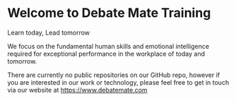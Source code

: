 # Welcome to Debate Mate Training

Learn today, Lead tomorrow

We focus on the fundamental human skills and emotional intelligence required for exceptional performance in the workplace of today and tomorrow.


There are currently no public repositories on our GitHub repo, however if you are interested in our work or technology, please feel free to get in touch via our website at https://www.debatemate.com
